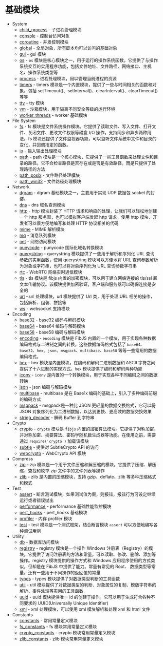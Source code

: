 # 基础模块
* System
  - [child_process](ifs/child_process.md) - 子进程管理模块
  - [console](ifs/console.md) - 控制台访问对象
  - [coroutine](ifs/coroutine.md) - 并发控制模块
  - [global](ifs/global.md) - 全局对象，所有脚本均可以访问的基础对象
  - [gui](ifs/gui.md) - gui 模块
  - [os](ifs/os.md) - `os` 模块是核心模块之一，用于运行的操作系统函数。它提供了与操作系统交互的实用程序功能，包括文件地址、文件路径、网络接口、主机名、操作系统类型等
  - [process](ifs/process.md) - 进程处理模块，用以管理当前进程的资源
  - [timers](ifs/timers.md) - timers 模块是一个内置模块，提供了一些与时间相关的函数和对象，包括 setTimeout()、setInterval()、clearInterval()、clearTimeout() 等等
  - [tty](ifs/tty.md) - tty 模块
  - [vm](ifs/vm.md) - 沙箱模块，用于隔离不同安全等级的运行环境
  - [worker_threads](ifs/worker_threads.md) - worker 基础模块
* File System
  - [fs](ifs/fs.md) - fs 模块是文件系统操作模块。它提供了读取文件、写入文件、打开文件、关闭文件、更改文件权限等磁盘 I/O 操作，支持同步和异步两种用法。fs 模块还提供了文件监视器功能，可以监听文件系统中文件和目录的变化，并回调指定的函数。
  - [io](ifs/io.md) - 输入输出处理模块
  - [path](ifs/path.md) - path 模块是一个核心模块，它提供了一些工具函数来处理文件和目录的路径。它不会检查路径是否存在或是否是有效路径，而是只提供了处理路径的方法
  - [path_posix](ifs/path_posix.md) - 文件路径处理模块
  - [path_win32](ifs/path_win32.md) - 文件路径处理模块
* Network
  - [dgram](ifs/dgram.md) - dgram 基础模块之一，主要用于实现 UDP 数据包 socket 的封装。
  - [dns](ifs/dns.md) - dns 域名查询模块
  - [http](ifs/http.md) - http 模块封装了 HTTP 请求和响应的处理，让我们可以轻松地创建一个 http 服务器，也可以模拟客户端发起 http 请求。使用 http 模块，开发者可以很方便地编写和处理 HTTP 协议相关的代码
  - [mime](ifs/mime.md) - MIME 解析模块
  - [mq](ifs/mq.md) - 消息队列模块
  - [net](ifs/net.md) - 网络访问模块
  - [punycode](ifs/punycode.md) - punycode 国际化域名转换模块
  - [querystring](ifs/querystring.md) - querystring 模块提供了一些用于解析和序列化 URL 查询参数的实用函数，使用 querystring 模块可以方便地将 URL 查询参数解析为对象或字符串，也可以将对象序列化为 URL 查询参数字符串
  - [rtc](ifs/rtc.md) - WebRTC 网络实时通信模块
  - [tls](ifs/tls.md) - tls 模块是 fibjs 内置的加密模块，可以用于建立网络连接的 tls/ssl 超文本传输协议。该模块提供加密验证，客户端和服务器可以确保连接是安全的
  - [url](ifs/url.md) - url 处理模块，url 模块提供了 Url 类，用于处理 URL 相关的操作，包括解析、组装、拼接等
  - [ws](ifs/ws.md) - websocket 支持模块
* Encoding
  - [base32](ifs/base32.md) - base32 编码与解码模块
  - [base64](ifs/base64.md) - base64 编码与解码模块
  - [base58](ifs/base58.md) - base58 编码与解码模块
  - [encoding](ifs/encoding.md) - `encoding` 模块是 FibJS 内置的一个模块，用于实现各种数据编码格式与二进制之间的转换。这些数据编码格式包括了 `base64`、`base32`、`hex`、`json`、`msgpack`、`multibase`、`base58` 等等一些常用的数据编码格式。
  - [hex](ifs/hex.md) - hex 模块是内置模块，在编码和解码二进制数据和 ASCII 字符之间提供了十六进制的实现方式。`hex` 模块提供了编码和解码两种功能
  - [iconv](ifs/iconv.md) - `iconv` 是内置的一个转换模块，用于实现各种不同编码之间的数据转换
  - [json](ifs/json.md) - json 编码与解码模块
  - [multibase](ifs/multibase.md) - multibase 是在 Base1x 编码的基础上，引入了多种编码前缀的编码方式
  - [msgpack](ifs/msgpack.md) - msgpack是一种比 JSON 更轻量的数据交换格式，它可以将 JSON 对象序列化为二进制数据，以达到更快、更高效的数据交换效果
  - [string_decoder](ifs/string_decoder.md) - 解码 Buffer 到字符串
* Crypto
  - [crypto](ifs/crypto.md) - `crypto` 模块是 `fibjs` 内置的加密算法模块。它提供了对称加密、非对称加密、摘要算法、密码学随机数生成器等功能。在使用之前，需要通过 `require('crypto')` 加载该模块
  - [subtle](ifs/subtle.md) - 提供对 SubtleCrypto API 的访问
  - [webcrypto](ifs/webcrypto.md) - WebCrypto API 模块
* Compress
  - [zip](ifs/zip.md) - zip 模块是一个用于文件压缩和解压缩的模块。它提供了压缩、解压缩、查找和枚举 zip 文件中的文件列表等操作
  - [zlib](ifs/zlib.md) - zlib 是内置的压缩模块，支持 gzip、deflate、zlib 等多种压缩格式和模式
* Test
  - [assert](ifs/assert.md) - 断言测试模块，如果测试值为假，则报错，报错行为可设定继续运行或者错误抛出
  - [performance](ifs/performance.md) - performance 基础性能监控模块
  - [perf_hooks](ifs/perf_hooks.md) - perf_hooks 基础模块
  - [profiler](ifs/profiler.md) - 内存 profiler 模块
  - [test](ifs/test.md) - test 模块是一个测试框架，结合断言模块 `assert` 可以方便地编写各种测试用例
* Utility
  - [db](ifs/db.md) - 数据库访问模块
  - [registry](ifs/registry.md) - registry 模块是一个操作 Windows 注册表（Registry）的模块。它提供了访问注册表的方法和常量，可以读取、修改、删除、添加等操作。registry 模块提供的操作方式和 Windows 应用程序使用的方式类似，但却是在 FibJS 中提供了能力。常量有常见的 Root、 数据类型等常量，还有一些用于不同操作的返回值的常量
  - [types](ifs/types.md) - types 模块提供了对数据类型判断的工具函数
  - [util](ifs/util.md) - util 模块提供了对数据类型的判断、对象属性的复制、模版字符串的解析、事件处理等实用的工具函数
  - [uuid](ifs/uuid.md) - uuid 模块提供唯一 id 的创建于操作。它可以用于生成符合各种不同要求的 UUID(Universally Unique Identifier)
  - [xml](ifs/xml.md) - xml 处理模块，可以使用 xml 模块解析和处理 xml 和 html 文件
* Constants
  - [constants](ifs/constants.md) - 常用常量定义模块
  - [fs_constants](ifs/fs_constants.md) - fs 模块常用常量定义模块
  - [crypto_constants](ifs/crypto_constants.md) - crypto 模块常用常量定义模块
  - [zlib_constants](ifs/zlib_constants.md) - zlib 模块常用常量定义模块
